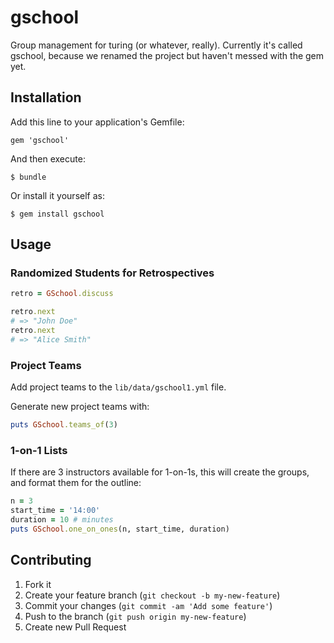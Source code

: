 # gschool

Group management for turing (or whatever, really).
Currently it's called gschool, because we renamed the project but haven't messed with the gem yet.

## Installation

Add this line to your application's Gemfile:

    gem 'gschool'

And then execute:

    $ bundle

Or install it yourself as:

    $ gem install gschool

## Usage

### Randomized Students for Retrospectives

```ruby
retro = GSchool.discuss

retro.next
# => "John Doe"
retro.next
# => "Alice Smith"
```

### Project Teams

Add project teams to the `lib/data/gschool1.yml` file.

Generate new project teams with:

```ruby
puts GSchool.teams_of(3)
```

### 1-on-1 Lists

If there are 3 instructors available for 1-on-1s, this will create the groups,
and format them for the outline:

```ruby
n = 3
start_time = '14:00'
duration = 10 # minutes
puts GSchool.one_on_ones(n, start_time, duration)
```

## Contributing

1. Fork it
2. Create your feature branch (`git checkout -b my-new-feature`)
3. Commit your changes (`git commit -am 'Add some feature'`)
4. Push to the branch (`git push origin my-new-feature`)
5. Create new Pull Request
